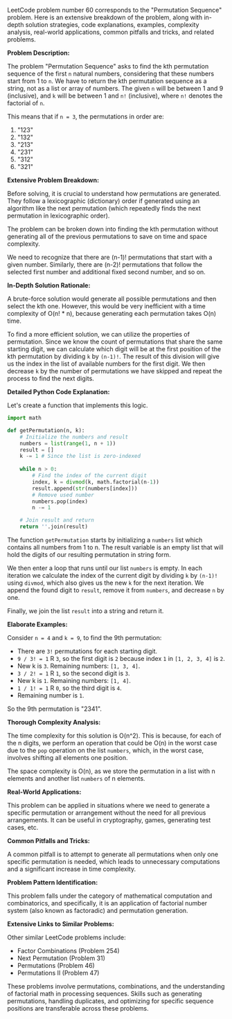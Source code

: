LeetCode problem number 60 corresponds to the "Permutation Sequence" problem. Here is an extensive breakdown of the problem, along with in-depth solution strategies, code explanations, examples, complexity analysis, real-world applications, common pitfalls and tricks, and related problems.

**Problem Description:**

The problem "Permutation Sequence" asks to find the kth permutation sequence of the first `n` natural numbers, considering that these numbers start from 1 to `n`. We have to return the kth permutation sequence as a string, not as a list or array of numbers. The given `n` will be between 1 and 9 (inclusive), and `k` will be between 1 and `n!` (inclusive), where `n!` denotes the factorial of `n`.

This means that if `n = 3`, the permutations in order are:

1. "123"
2. "132"
3. "213"
4. "231"
5. "312"
6. "321"

**Extensive Problem Breakdown:**

Before solving, it is crucial to understand how permutations are generated. They follow a lexicographic (dictionary) order if generated using an algorithm like the next permutation (which repeatedly finds the next permutation in lexicographic order). 

The problem can be broken down into finding the kth permutation without generating all of the previous permutations to save on time and space complexity.

We need to recognize that there are (n-1)! permutations that start with a given number. Similarly, there are (n-2)! permutations that follow the selected first number and additional fixed second number, and so on.

**In-Depth Solution Rationale:**

A brute-force solution would generate all possible permutations and then select the kth one. However, this would be very inefficient with a time complexity of O(n! * n), because generating each permutation takes O(n) time.

To find a more efficient solution, we can utilize the properties of permutation. Since we know the count of permutations that share the same starting digit, we can calculate which digit will be at the first position of the kth permutation by dividing `k` by `(n-1)!`. The result of this division will give us the index in the list of available numbers for the first digit. We then decrease `k` by the number of permutations we have skipped and repeat the process to find the next digits.

**Detailed Python Code Explanation:**

Let's create a function that implements this logic.

```python
import math

def getPermutation(n, k):
    # Initialize the numbers and result
    numbers = list(range(1, n + 1))
    result = []
    k -= 1 # Since the list is zero-indexed
    
    while n > 0:
        # Find the index of the current digit
        index, k = divmod(k, math.factorial(n-1))
        result.append(str(numbers[index]))
        # Remove used number
        numbers.pop(index)
        n -= 1

    # Join result and return
    return ''.join(result)
```

The function `getPermutation` starts by initializing a `numbers` list which contains all numbers from 1 to n. The result variable is an empty list that will hold the digits of our resulting permutation in string form.

We then enter a loop that runs until our list `numbers` is empty. In each iteration we calculate the index of the current digit by dividing `k` by `(n-1)!` using `divmod`, which also gives us the new `k` for the next iteration. We append the found digit to `result`, remove it from `numbers`, and decrease `n` by one.

Finally, we join the list `result` into a string and return it.

**Elaborate Examples:**

Consider `n = 4` and `k = 9`, to find the 9th permutation:

- There are `3!` permutations for each starting digit.
- `9 / 3! = 1` R `3`, so the first digit is `2` because index `1` in `[1, 2, 3, 4]` is `2`.
- New k is `3`. Remaining numbers: `[1, 3, 4]`.
- `3 / 2! = 1` R `1`, so the second digit is `3`.
- New k is `1`. Remaining numbers: `[1, 4]`.
- `1 / 1! = 1` R `0`, so the third digit is `4`.
- Remaining number is `1`.

So the 9th permutation is "2341".

**Thorough Complexity Analysis:**

The time complexity for this solution is O(n^2). This is because, for each of the n digits, we perform an operation that could be O(n) in the worst case due to the `pop` operation on the list `numbers`, which, in the worst case, involves shifting all elements one position.

The space complexity is O(n), as we store the permutation in a list with n elements and another list `numbers` of n elements.

**Real-World Applications:**

This problem can be applied in situations where we need to generate a specific permutation or arrangement without the need for all previous arrangements. It can be useful in cryptography, games, generating test cases, etc.

**Common Pitfalls and Tricks:**

A common pitfall is to attempt to generate all permutations when only one specific permutation is needed, which leads to unnecessary computations and a significant increase in time complexity.

**Problem Pattern Identification:**

This problem falls under the category of mathematical computation and combinatorics, and specifically, it is an application of factorial number system (also known as factoradic) and permutation generation.

**Extensive Links to Similar Problems:**

Other similar LeetCode problems include:

- Factor Combinations (Problem 254)
- Next Permutation (Problem 31)
- Permutations (Problem 46)
- Permutations II (Problem 47)

These problems involve permutations, combinations, and the understanding of factorial math in processing sequences. Skills such as generating permutations, handling duplicates, and optimizing for specific sequence positions are transferable across these problems.